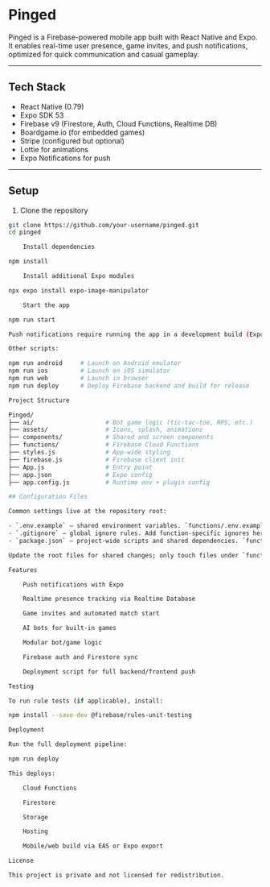 # Pinged

Pinged is a Firebase-powered mobile app built with React Native and Expo. It enables real-time user presence, game invites, and push notifications, optimized for quick communication and casual gameplay.

---

## Tech Stack

- React Native (0.79)
- Expo SDK 53
- Firebase v9 (Firestore, Auth, Cloud Functions, Realtime DB)
- Boardgame.io (for embedded games)
- Stripe (configured but optional)
- Lottie for animations
- Expo Notifications for push

---

## Setup

1. Clone the repository

```bash
git clone https://github.com/your-username/pinged.git
cd pinged

    Install dependencies

npm install

    Install additional Expo modules

npx expo install expo-image-manipulator

    Start the app

npm run start

Push notifications require running the app in a development build (Expo Go no longer includes remote notification support).

Other scripts:

npm run android     # Launch on Android emulator
npm run ios         # Launch on iOS simulator
npm run web         # Launch in browser
npm run deploy      # Deploy Firebase backend and build for release

Project Structure

Pinged/
├── ai/                    # Bot game logic (tic-tac-toe, RPS, etc.)
├── assets/                # Icons, splash, animations
├── components/            # Shared and screen components
├── functions/             # Firebase Cloud Functions
├── styles.js              # App-wide styling
├── firebase.js            # Firebase client init
├── App.js                 # Entry point
├── app.json               # Expo config
├── app.config.js          # Runtime env + plugin config

## Configuration Files

Common settings live at the repository root:

- `.env.example` – shared environment variables. `functions/.env.example` lists only Cloud Function secrets.
- `.gitignore` – global ignore rules. Add function-specific ignores here instead of `functions/.gitignore`.
- `package.json` – project-wide scripts and shared dependencies. `functions/package.json` keeps only backend-specific packages.

Update the root files for shared changes; only touch files under `functions/` when the setting applies exclusively to Cloud Functions.

Features

    Push notifications with Expo

    Realtime presence tracking via Realtime Database

    Game invites and automated match start

    AI bots for built-in games

    Modular bot/game logic

    Firebase auth and Firestore sync

    Deployment script for full backend/frontend push

Testing

To run rule tests (if applicable), install:

npm install --save-dev @firebase/rules-unit-testing

Deployment

Run the full deployment pipeline:

npm run deploy

This deploys:

    Cloud Functions

    Firestore

    Storage

    Hosting

    Mobile/web build via EAS or Expo export

License

This project is private and not licensed for redistribution.

